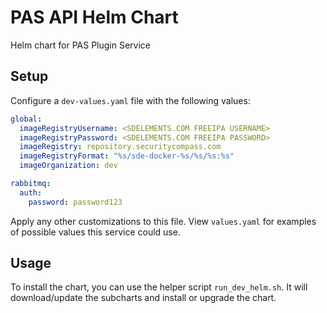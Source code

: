 # PAS API Helm Chart
Helm chart for PAS Plugin Service

## Setup
Configure a `dev-values.yaml` file with the following values:

```yaml
global:
  imageRegistryUsername: <SDELEMENTS.COM FREEIPA USERNAME>
  imageRegistryPassword: <SDELEMENTS.COM FREEIPA PASSWORD>
  imageRegistry: repository.securitycompass.com
  imageRegistryFormat: "%s/sde-docker-%s/%s/%s:%s"
  imageOrganization: dev

rabbitmq:
  auth:
    password: password123
```

Apply any other customizations to this file. View `values.yaml` for examples of possible values this service could use.

## Usage
To install the chart, you can use the helper script `run_dev_helm.sh`. It will download/update the subcharts and install or upgrade the chart.
